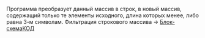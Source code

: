 Программа преобразует данный массив в строк, в новый массив, содержащий только те элементы исходного, длина которых менее, либо равна 3-м символам.
Фильтрация строкового массива -> [Блок-схема](SpecializationTest/diagram.drawio.png)[КОД](SpecializationTest/Program.cs)